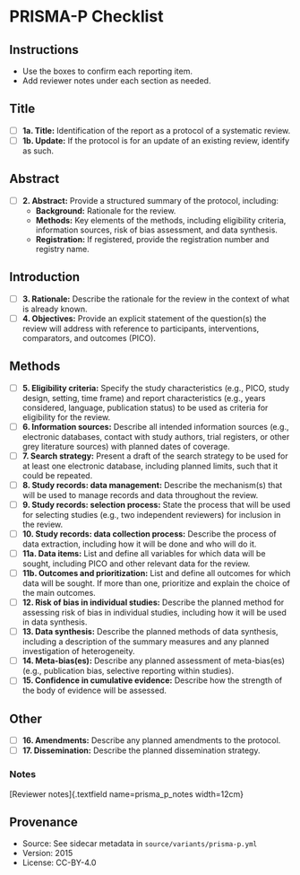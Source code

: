 # PRISMA-P Checklist

## Instructions
- Use the boxes to confirm each reporting item.
- Add reviewer notes under each section as needed.

## Title

- [ ] **1a. Title:** Identification of the report as a protocol of a systematic review.
- [ ] **1b. Update:** If the protocol is for an update of an existing review, identify as such.

## Abstract

- [ ] **2. Abstract:** Provide a structured summary of the protocol, including:
    - **Background:** Rationale for the review.
    - **Methods:** Key elements of the methods, including eligibility criteria, information sources, risk of bias assessment, and data synthesis.
    - **Registration:** If registered, provide the registration number and registry name.

## Introduction

- [ ] **3. Rationale:** Describe the rationale for the review in the context of what is already known.
- [ ] **4. Objectives:** Provide an explicit statement of the question(s) the review will address with reference to participants, interventions, comparators, and outcomes (PICO).

## Methods

- [ ] **5. Eligibility criteria:** Specify the study characteristics (e.g., PICO, study design, setting, time frame) and report characteristics (e.g., years considered, language, publication status) to be used as criteria for eligibility for the review.
- [ ] **6. Information sources:** Describe all intended information sources (e.g., electronic databases, contact with study authors, trial registers, or other grey literature sources) with planned dates of coverage.
- [ ] **7. Search strategy:** Present a draft of the search strategy to be used for at least one electronic database, including planned limits, such that it could be repeated.
- [ ] **8. Study records: data management:** Describe the mechanism(s) that will be used to manage records and data throughout the review.
- [ ] **9. Study records: selection process:** State the process that will be used for selecting studies (e.g., two independent reviewers) for inclusion in the review.
- [ ] **10. Study records: data collection process:** Describe the process of data extraction, including how it will be done and who will do it.
- [ ] **11a. Data items:** List and define all variables for which data will be sought, including PICO and other relevant data for the review.
- [ ] **11b. Outcomes and prioritization:** List and define all outcomes for which data will be sought. If more than one, prioritize and explain the choice of the main outcomes.
- [ ] **12. Risk of bias in individual studies:** Describe the planned method for assessing risk of bias in individual studies, including how it will be used in data synthesis.
- [ ] **13. Data synthesis:** Describe the planned methods of data synthesis, including a description of the summary measures and any planned investigation of heterogeneity.
- [ ] **14. Meta-bias(es):** Describe any planned assessment of meta-bias(es) (e.g., publication bias, selective reporting within studies).
- [ ] **15. Confidence in cumulative evidence:** Describe how the strength of the body of evidence will be assessed.

## Other

- [ ] **16. Amendments:** Describe any planned amendments to the protocol.
- [ ] **17. Dissemination:** Describe the planned dissemination strategy.

### Notes
[Reviewer notes]{.textfield name=prisma_p_notes width=12cm}

## Provenance
- Source: See sidecar metadata in `source/variants/prisma-p.yml`
- Version: 2015
- License: CC-BY-4.0